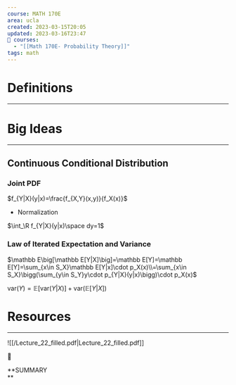 ```yaml
---
course: MATH 170E
area: ucla
created: 2023-03-15T20:05
updated: 2023-03-16T23:47
📕 courses:
  - "[[Math 170E- Probability Theory]]"
tags: math
---
```

# Definitions

---

# Big Ideas

---

## Continuous Conditional Distribution

### Joint PDF

$f_{Y|X}(y|x)=\frac{f_{X,Y}(x,y)}{f_X(x)}$

- Normalization

$\int_\R f_{Y|X}(y|x)\space dy=1$

### Law of Iterated Expectation and Variance

$\mathbb E\big[\mathbb E[Y|X]\big]=\mathbb E[Y]=\mathbb E[Y]=\sum_{x\in S_X}\mathbb E[Y|x]\cdot p_X(x)\\=\sum_{x\in S_X}\bigg(\sum_{y\in S_Y}y\cdot p_{Y|X}(y|x)\bigg)\cdot p_X(x)$

$\text{var}(Y)=\mathbb E\big[\text{var}(Y|X)\big]+\text{var}\big(\mathbb E[Y|X]\big)$

  

# Resources

---

![[/Lecture_22_filled.pdf|Lecture_22_filled.pdf]]

📌

**SUMMARY  
**